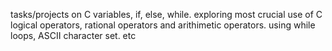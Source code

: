 tasks/projects on C variables, if, else, while. exploring most crucial use of C logical operators, rational operators and arithimetic operators. using while loops, ASCII character set. etc
